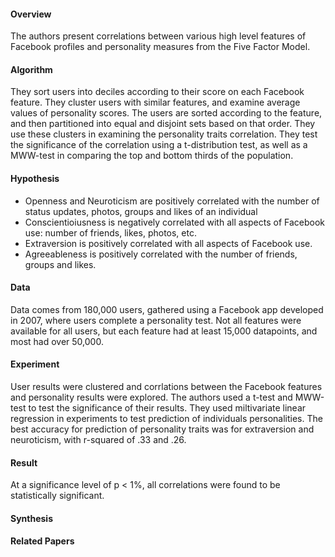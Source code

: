 #### Overview
The authors present correlations between various high level features of Facebook profiles
and personality measures from the Five Factor Model.

#### Algorithm
They sort users into deciles according to their score on each Facebook feature. They cluster
users with similar features, and examine average values of personality scores. The users are sorted
according to the feature, and then partitioned into equal and disjoint sets based on that
order. They use these clusters in examining the personality traits correlation. They test
the significance of the correlation using a t-distribution test, as well as a MWW-test in comparing
the top and bottom thirds of the population.

#### Hypothesis
- Openness and Neuroticism are positively correlated with the number of status updates, photos, groups and likes of an individual
- Conscientioiusness is negatively correlated with all aspects of Facebook use: number of friends, likes, photos, etc.
- Extraversion is positively correlated with all aspects of Facebook use.
- Agreeableness is positively correlated with the number of friends, groups and likes.

#### Data
Data comes from 180,000 users, gathered using a Facebook app developed in 2007, where
users complete a personality test. Not all features were available for all users, but
each feature had at least 15,000 datapoints, and most had over 50,000.

#### Experiment
User results were clustered and corrlations between the Facebook features and personality
results were explored. The authors used a t-test and MWW-test to test the significance
of their results. They used miltivariate linear regression in experiments to test prediction
of individuals personalities. The best accuracy for prediction of personality traits was
for extraversion and neuroticism, with r-squared of .33 and .26.

#### Result
At a significance level of p < 1%, all correlations were found to be statistically significant.


#### Synthesis

#### Related Papers
